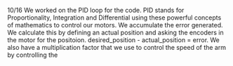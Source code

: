 10/16
We worked on the PID loop for the code. PID stands for Proportionality, Integration and Differential
using these powerful concepts of mathematics to control our motors.
    We accumulate the error generated. We calculate this by defining an actual position and asking the encoders
    in the motor for the positoion. desired_position - actual_position = error.
    We also have a multiplication factor that we use to control the speed of the arm by controlling the